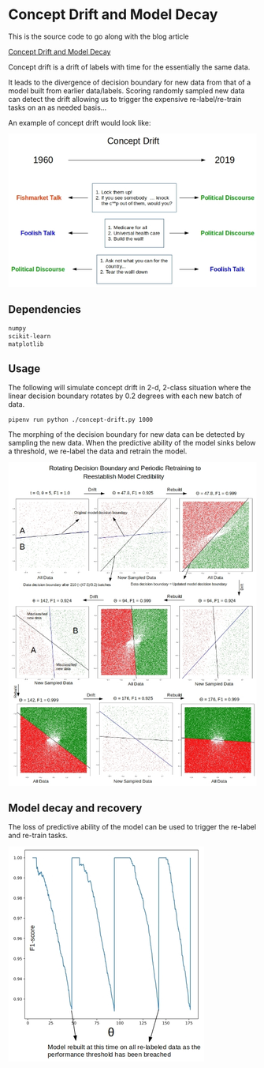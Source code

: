 # Concept Drift and Model Decay

This is the source code to go along with the blog article

[Concept Drift and Model Decay](http://xplordat.com/2019/04/24/concept-drift-and-model-decay/)

Concept drift is a drift of labels with time for the essentially the same data.

It leads to the divergence of decision boundary for new data from that of a model built from earlier data/labels. Scoring randomly sampled new data can detect the drift allowing us to trigger the expensive re-label/re-train tasks on an as needed basis…

An example of concept drift would look like:

![Concept Drift](./images/concept-drift.jpg "When the interpretation of data changes")

## Dependencies

	numpy
	scikit-learn
	matplotlib

## Usage

The following will simulate concept drift in 2-d, 2-class situation where the linear decision boundary rotates by 0.2 degrees with each new batch of data.

	pipenv run python ./concept-drift.py 1000

The morphing of the decision boundary for new data can be detected by sampling the new data. When the predictive ability of the model sinks below a threshold, we re-label the data and retrain the model.

![Drift over time](./images/concept-simulation-1.jpg "Drifting labels require a re-labeling of the data and a retraining of the model")

## Model decay and recovery

The loss of predictive ability of the model can be used to trigger the re-label and re-train tasks.

![Model Decay and Recovery](./images/concept-f1score.jpg "Periodic model decay and recovery")


